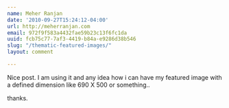 ```yaml
---
name: Meher Ranjan
date: '2010-09-27T15:24:12-04:00'
url: http://meherranjan.com
email: 972f9f583a4432fae59b23c13f6fc1da
uuid: fcb75c77-7af3-4419-b84a-e9286d38b546
slug: "/thematic-featured-images/"
layout: comment

---
```


Nice post. I am using it and any idea how i can have my featured image with a defined dimension like 690 X 500 or something.. 

thanks.
